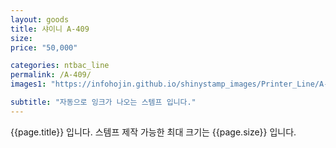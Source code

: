 ```yaml
---
layout: goods
title: 샤이니 A-409
size: 
price: "50,000"

categories: ntbac_line
permalink: /A-409/
images1: "https://infohojin.github.io/shinystamp_images/Printer_Line/A-409/A-409_1.jpg"

subtitle: "자동으로 잉크가 나오는 스템프 입니다."
---
```


{{page.title}} 입니다. 스템프 제작 가능한 최대 크기는 {{page.size}} 입니다.